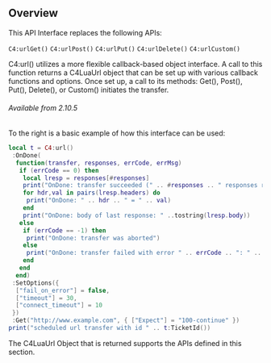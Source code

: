 ## Overview

This API Interface replaces the following APIs:

`C4:urlGet()`
`C4:urlPost()`
`C4:urlPut()`
`C4:urlDelete()`
`C4:urlCustom()`

C4:url() utilizes a more flexible callback-based object interface. A call to this function returns a C4LuaUrl object that can be set up with various callback functions and options. Once set up, a call to its methods: Get(), Post(), Put(), Delete(), or Custom() initiates the transfer.

###### Available from 2.10.5


To the right is a basic example of how this interface can be used:

```lua
local t = C4:url()
 :OnDone(
  function(transfer, responses, errCode, errMsg)
   if (errCode == 0) then
    local lresp = responses[#responses]
    print("OnDone: transfer succeeded (" .. #responses .. " responses received), last response code: " .. lresp.code)
    for hdr,val in pairs(lresp.headers) do
     print("OnDone: " .. hdr .. " = " .. val)
    end
    print("OnDone: body of last response: " ..tostring(lresp.body))
   else
    if (errCode == -1) then
     print("OnDone: transfer was aborted")
    else
     print("OnDone: transfer failed with error " .. errCode .. ": " .. errMsg .. " (" .. #responses .. " responses completed)")
    end
   end
  end)
 :SetOptions({
  ["fail_on_error"] = false,
  ["timeout"] = 30,
  ["connect_timeout"] = 10
 })
 :Get("http://www.example.com", { ["Expect"] = "100-continue" })
print("scheduled url transfer with id " .. t:TicketId())
```

The C4LuaUrl Object that is returned supports the APIs defined in this section.
